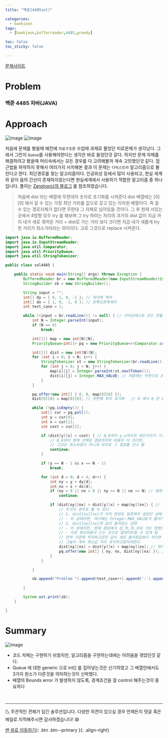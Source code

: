 ```yaml
---
title: "백준[4485sol]"

categories:
  - baekjoon
tags:
  - [baekjoon,bufferreader,4485,greedy]

toc: false
toc_sticky: false

---
```

[문제사이트](https://www.acmicpc.net/problem/4485)

# Problem
### 백준 4485 자바(JAVA)



# Approach

![image](https://user-images.githubusercontent.com/69495129/138747062-8487eac4-b252-47ff-8fb3-360917aac0e9.png)
![image](https://user-images.githubusercontent.com/69495129/138747080-e24c3454-349e-4f4a-974f-285c6c633011.png)

처음에 문제를 봤을때 예전에 `자료구조론` 수업때 과제로 풀었던 미로문제가 생각났다. 그래서 그런지 `Queue`를 사용해야한다는 생각은 바로 들었던것 같다.
하지만 문제 자체를 해결하려고 봤을때 머리속에서는 모든 경우를 다 고려해볼까 계속 고민했던것 같다.
접근법을 파악하지 못해서 여러가지 서치해본 결과 이 문제는 `다익스트라` 알고리즘으로 불린다고 한다. 최단경로를 찾는 알고리즘이다.
인공위성 등에서 많이 사용되고, 현실 세계와 같이 음의 간선이 존재하지않는다면 현실세계에서 사용하기 적합한 알고리즘 중 하나입니다.
풀이는 [ZeroIron님의 블로그](https://zero-iron.tistory.com/72) 를 참조하였습니다.

> 처음에 dist 라는 배열에 무한대의 숫자로 초기화를 시켜준다 dist 배열에는 [0][0] 에서 갈 수 있는 가장 최단 거리를 값으로 갖고 있는 이차원 배열이다.
> 즉 갈 수 있는 경로자체가 없다면 무한대 그 자체로 남아있을 것이다. 그 후 현재 서있는곳에서 4방향 모두 try 를 해보며 그 try 하려는 자리의 과거의 dist 값이 
> 지금 까지 내가 새로 겪어온 거리 + dist로 가는 거리 보다 크다면 지금 내가 새롭게 try 한 거리가 최소거리라는 의미이다. 고로 그것으로 replace 시켜준다.



```java
import java.io.BufferedReader;
import java.io.InputStreamReader;
import java.util.Comparator;
import java.util.PriorityQueue;
import java.util.StringTokenizer;

public class sol4485 {

    public static void main(String[] args) throws Exception {
        BufferedReader br = new BufferedReader(new InputStreamReader(System.in));
        StringBuilder sb = new StringBuilder();

        String input = "";
        int[] dy = { 0, 1, 0, -1 }; // 위아래 제어
        int[] dx = { 1, 0, -1, 0 }; // 왼쪽오른쪽제어
        int test_case = 1;

        while ((input = br.readLine()) != null) { // 더이상테스트 코드 안들어올때까지 loop 돌기 input 에 넣으면서 비교문
            int N = Integer.parseInt(input);
            if (N == 0)
                break;

            int[][] map = new int[N][N];
            PriorityQueue<int[]> pq = new PriorityQueue<>(Comparator.comparingInt(o -> o[2]));

            int[][] dist = new int[N][N];
            for (int i = 0; i < N; i++) {
                StringTokenizer st = new StringTokenizer(br.readLine(), " ");
                for (int j = 0; j < N; j++) {
                    map[i][j] = Integer.parseInt(st.nextToken());
                    dist[i][j] = Integer.MAX_VALUE; // 처음에는 무한으로 초기화 해준다 . 그보다 짧은 거리가 튀어나오면 그걸로 대체해준다.
                }
            }

            pq.offer(new int[] { 0, 0, map[0][0] });
            dist[0][0] = map[0][0]; // 첫번째 위치 초기화   // 0 에서 0 은 map[0][0] 만큼 돈깎인다.

            while (!pq.isEmpty()) {
                int[] cur = pq.poll();
                int y = cur[0];
                int x = cur[1];
                int cost = cur[2];

                if (dist[y][x] < cost) { // 0,0부터 y,x까지의 최단거리가 기록되어있는 dist[y][x]에 기록된 비용보다
                    // 0,0부터 현재 선택된 경로까지의 비용이 더 크다면,
                    // 그것은 최소비용이 아니게 되므로 그 경로를 건너 뜀
                    continue;
                }

                if (y == N - 1 && x == N - 1)
                    break;

                for (int d = 0; d < 4; d++) {
                    int ny = y + dy[d];
                    int nx = x + dx[d];
                    if (ny < 0 || nx < 0 || ny >= N || nx >= N) // 범위를 벗어나면 건너 뜀
                        continue;

                    if (dist[ny][nx] > dist[y][x] + map[ny][nx]) { // 현재 위치에서 ny, nx로 이동하는 것이 기존의 비용보다 더 저렴하다면
                        // 두가지 경우로 볼 수 있다
                        // 1. dist[ny][nx]가 아직 한번도 방문하지 않았던 상태
                        // - 이 상태라면, 여기에는 Integer.MAX_VALUE가 들어가 있을 것이므로 무조건 if문 안으로 들어옴
                        // 2. dist[ny][nx]에 값이 들어있는 상태
                        // - 이 상태라면, 현재 경로에서 상,하,좌,우로 가는 방법으로 이동했을 때 비용이 저장되고 있는 것이므로
                        // - 가장 최소비용이 드는 곳으로 업데이트할 수 있게 됨
                        // 만약 기존에 차지하고있던 값이 새로 들어온값보다 작으면
                        // 그놈이 계속 최소값 자리 유지하고있어야한다.
                        dist[ny][nx] = dist[y][x] + map[ny][nx]; // 현재 위치에서 ny, nx로 이동하는 비용으로 업데이트
                        pq.offer(new int[] { ny, nx, dist[ny][nx] }); // 업데이트한 정보를 큐에 넣어준다
                    }
                }

            }

            sb.append("Problem ").append(test_case++).append(':').append(' ').append(dist[N - 1][N - 1]).append('\n');

        }

        System.out.print(sb);
    }

}

```



# Summary
![image](https://user-images.githubusercontent.com/69495129/138746960-394878c3-0b2f-40b7-82e5-47c09416976b.png)


- 코드 자체는 구현하기 쉬웠지만, 알고리즘을 구현하는데에는 어려움을 겪었던것 같다.
- Queue 에 대한 generic 으로 int[] 를 집어넣는것은 신기하였고 그 배열안에서도 3가지 원소가 다른것을 의미하는것이 신박했다.
- 배열의 Bounds error 가 발생하지 않도록, 경계조건을 잘 control 해주는것이 중요하다

<br>


***

🌜 주관적인 견해가 담긴 솔루션입니다. 다양한 의견이 있으실 경우
언제든지 댓글 혹은 메일로 지적해주시면 감사하겠습니다! 😄

[맨 위로 이동하기](#){: .btn .btn--primary }{: .align-right}
